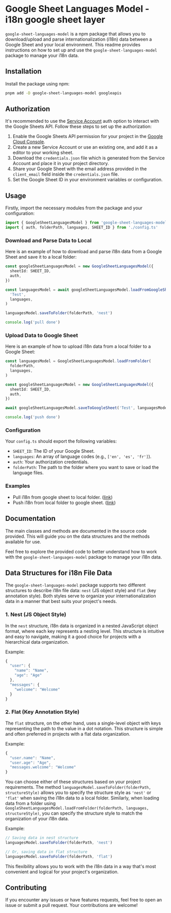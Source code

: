 # Google Sheet Languages Model - i18n google sheet layer

`google-sheet-languages-model` is a npm package that allows you to
download/upload and parse internationalization (i18n) data between a Google
Sheet and your local environment. This readme provides instructions on how to
set up and use the `google-sheet-languages-model` package to manage your i18n
data.

## Installation

Install the package using npm:

```bash
pnpm add -D google-sheet-languages-model googleapis
```

## Authorization

It's recommended to use the
[Service Account](https://developers.google.com/workspace/guides/create-credentials#service-account)
auth option to interact with the Google Sheets API. Follow these steps to set up
the authorization:

1. Enable the Google Sheets API permission for your project in the
   [Google Cloud Console](https://console.cloud.google.com/).
2. Create a new Service Account or use an existing one, and add it as a editor
   to your working sheet.
3. Download the `credentials.json` file which is generated from the Service
   Account and place it in your project directory.
4. Share your Google Sheet with the email address provided in the `client_email`
   field inside the `credentials.json` file.
5. Set the Google Sheet ID in your environment variables or configuration.

## Usage

Firstly, import the necessary modules from the package and your configuration:

```typescript
import { GoogleSheetLanguagesModel } from 'google-sheet-languages-model'
import { auth, folderPath, languages, SHEET_ID } from './config.ts'
```

### Download and Parse Data to Local

Here is an example of how to download and parse i18n data from a Google Sheet
and save it to a local folder:

```typescript
const googleSheetLanguagesModel = new GoogleSheetLanguagesModel({
  sheetId: SHEET_ID,
  auth,
})

const languagesModel = await googleSheetLanguagesModel.loadFromGoogleSheet(
  'Test',
  languages,
)

languagesModel.saveToFolder(folderPath, 'nest')

console.log('pull done')
```

### Upload Data to Google Sheet

Here is an example of how to upload i18n data from a local folder to a Google
Sheet:

```typescript
const languagesModel = GoogleSheetLanguagesModel.loadFromFolder(
  folderPath,
  languages,
)

const googleSheetLanguagesModel = new GoogleSheetLanguagesModel({
  sheetId: SHEET_ID,
  auth,
})

await googleSheetLanguagesModel.saveToGoogleSheet('Test', languagesModel)

console.log('push done')
```

### Configuration

Your `config.ts` should export the following variables:

- `SHEET_ID`: The ID of your Google Sheet.
- `languages`: An array of language codes (e.g., `['en', 'es', 'fr']`).
- `auth`: Your authorization credentials.
- `folderPath`: The path to the folder where you want to save or load the
  language files.

### Examples

- Pull i18n from google sheet to local folder.
  ([link](https://github.com/gn00678465/google-sheet-languages-model/blob/main/example/pull.ts))
- Push i18n from local folder to google sheet.
  ([link](https://github.com/gn00678465/google-sheet-languages-model/blob/main/example/push.ts))

## Documentation

The main classes and methods are documented in the source code provided. This
will guide you on the data structures and the methods available for use.

Feel free to explore the provided code to better understand how to work with the
`google-sheet-languages-model` package to manage your i18n data.

## Data Structures for i18n File Data

The `google-sheet-languages-model` package supports two different structures to
describe i18n file data: `nest` (JS object style) and `flat` (key annotation
style). Both styles serve to organize your internationalization data in a manner
that best suits your project's needs.

### 1. Nest (JS Object Style)

In the `nest` structure, i18n data is organized in a nested JavaScript object
format, where each key represents a nesting level. This structure is intuitive
and easy to navigate, making it a good choice for projects with a hierarchical
data organization.

Example:

```javascript
{
  "user": {
    "name": "Name",
    "age": "Age"
  },
  "messages": {
    "welcome": "Welcome"
  }
}
```

### 2. Flat (Key Annotation Style)

The `flat` structure, on the other hand, uses a single-level object with keys
representing the path to the value in a dot notation. This structure is simple
and often preferred in projects with a flat data organization.

Example:

```javascript
{
  "user.name": "Name",
  "user.age": "Age",
  "messages.welcome": "Welcome"
}
```

You can choose either of these structures based on your project requirements.
The method `languagesModel.saveToFolder(folderPath, structureStyle)` allows you
to specify the structure style as `'nest'` or `'flat'` when saving the i18n data
to a local folder. Similarly, when loading data from a folder using
`GoogleSheetLanguagesModel.loadFromFolder(folderPath, languages, structureStyle)`,
you can specify the structure style to match the organization of your i18n data.

Example:

```typescript
// Saving data in nest structure
languagesModel.saveToFolder(folderPath, 'nest')

// Or, saving data in flat structure
languagesModel.saveToFolder(folderPath, 'flat')
```

This flexibility allows you to work with the i18n data in a way that's most
convenient and logical for your project's organization.

## Contributing

If you encounter any issues or have features requests, feel free to open an
issue or submit a pull request. Your contributions are welcome!
